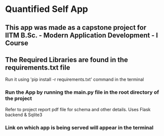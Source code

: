 # Quantified Self App

## This app was made as a capstone project for IITM B.Sc. - Modern Application Development - I Course

## The Required Libraries are found in the requirements.txt file

Run it using 'pip install -r requirements.txt' command in the terminal

### Run the App by running the main.py file in the root directory of the project

Refer to project report pdf file for schema and other details. Uses Flask backend & Sqlite3

### Link on which app is being served will appear in the terminal 
